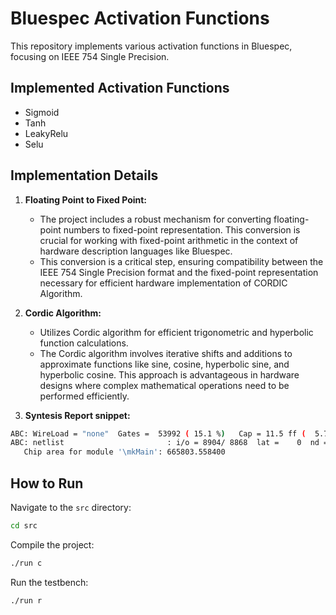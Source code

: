 # Bluespec Activation Functions

This repository implements various activation functions in Bluespec, focusing on IEEE 754 Single Precision.

## Implemented Activation Functions

- Sigmoid
- Tanh
- LeakyRelu
- Selu

## Implementation Details

1. **Floating Point to Fixed Point:**
   - The project includes a robust mechanism for converting floating-point numbers to fixed-point representation. This conversion is crucial for working with fixed-point arithmetic in the context of hardware description languages like Bluespec.
   - This conversion is a critical step, ensuring compatibility between the IEEE 754 Single Precision format and the fixed-point representation necessary for efficient hardware implementation of CORDIC Algorithm.


2. **Cordic Algorithm:**
   - Utilizes Cordic algorithm for efficient trigonometric and hyperbolic function calculations.
   - The Cordic algorithm involves iterative shifts and additions to approximate functions like sine, cosine, hyperbolic sine, and hyperbolic cosine. This approach is advantageous in hardware designs where complex mathematical operations need to be performed efficiently.

3. **Syntesis Report snippet:**
```bash
ABC: WireLoad = "none"  Gates =  53992 ( 15.1 %)   Cap = 11.5 ff (  5.7 %)   Area =   477177.66 ( 81.5 %)   Delay =115202.65 ps  (  2.6 %)               
ABC: netlist                       : i/o = 8904/ 8868  lat =    0  nd = 53992  edge = 135006  area =477239.55  delay =465.00  lev = 465
   Chip area for module '\mkMain': 665803.558400
```
## How to Run

Navigate to the `src` directory:

```bash
cd src
```

Compile the project:
```bash
./run c
```

Run the testbench:
```bash
./run r
```
